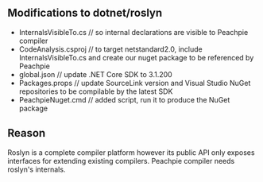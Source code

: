## Modifications to dotnet/roslyn

- InternalsVisibleTo.cs // so internal declarations are visible to Peachpie compiler
- CodeAnalysis.csproj // to target netstandard2.0, include InternalsVisibleTo.cs and create our nuget package to be referenced by Peachpie
- global.json // update .NET Core SDK to 3.1.200
- Packages.props // update SourceLink version and Visual Studio NuGet repositories to be compilable by the latest SDK
- PeachpieNuget.cmd // added script, run it to produce the NuGet package

## Reason

Roslyn is a complete compiler platform however its public API only exposes interfaces for extending existing compilers. Peachpie compiler needs roslyn's internals.
